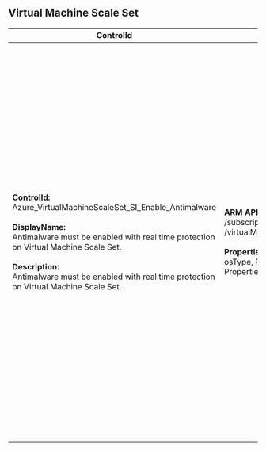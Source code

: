 ## Virtual Machine Scale Set

| ControlId | Dependent Azure API(s) and Properties | Control spec |
|-----------|-------------------------------------|------------------|
| <b>ControlId:</b><br>Azure_VirtualMachineScaleSet_SI_Enable_Antimalware<br><br><b>DisplayName:</b><br>Antimalware must be enabled with real time protection on Virtual Machine Scale Set.<br><br><b>Description: </b><br> Antimalware must be enabled with real time protection on Virtual Machine Scale Set. | <b> ARM API to list VMSS deatils: </b> <br> /subscriptions/{subscriptionId}/providers/Microsoft.Compute<br>/virtualMachineScaleSets?api-version=2019-07-01<br><br><b>Properties:</b><br> osType, Publisher, Properties/autoUpgradeConfigured, Properties/realTimeProtectionEnabled | <b>Scope: </b> Applies to all Windows VMs (Linux VMSSs NA currently).<br><br><b>Config: </b> <br>ExtensionType: IaaSAntimalware<br> Publisher: Microsoft.Azure.Security<br><br> <b>Passed: </b><br>a. Extension is present in VMSS. <br> *and* <br>  b. Auto-upgrade-to-minor-version is enabled. <br> *and* <br> c. Real-time-protection is enabled. <br><br> <b>Failed: </b><br>a. AntiMalware extension not deplyed at VMSS model or at one or more VM instances. <br> *or* <br>  b. AntiMalware extension is present but Auto Upgarde to minor version is disabled. <br> *or* <br> c. AntiMalware extension is present but Auto Realtime protection is disabled. <br><br> <b>NotApplicable: </b><br>VMSS is running on Linux OS.|
